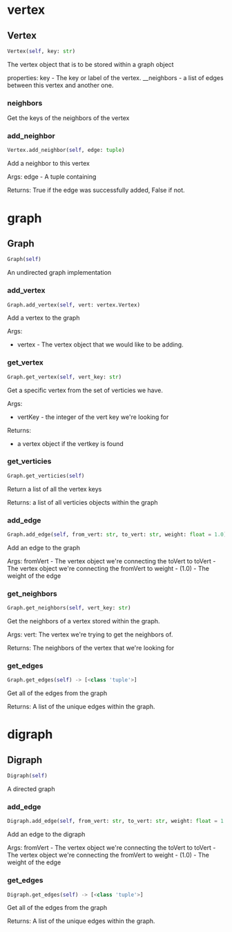 # vertex

## Vertex
```python
Vertex(self, key: str)
```

The vertex object that is to be stored within a graph object

properties:
    key - The key or label of the vertex.
    __neighbors - a list of edges between this vertex and another one.

### neighbors

Get the keys of the neighbors of the vertex

### add_neighbor
```python
Vertex.add_neighbor(self, edge: tuple)
```

Add a neighbor to this vertex

Args:
    edge - A tuple containing

Returns:
    True if the edge was successfully added, False if not.

# graph

## Graph
```python
Graph(self)
```

An undirected graph implementation

### add_vertex
```python
Graph.add_vertex(self, vert: vertex.Vertex)
```

Add a vertex to the graph

Args:
* vertex - The vertex object that we would like to be adding.

### get_vertex
```python
Graph.get_vertex(self, vert_key: str)
```

Get a specific vertex from the set of verticies we have.

Args:
* vertKey - the integer of the vert key we're looking for

Returns:
* a vertex object if the vertkey is found

### get_verticies
```python
Graph.get_verticies(self)
```

Return a list of all the vertex keys

Returns:
    a list of all verticies objects within the graph

### add_edge
```python
Graph.add_edge(self, from_vert: str, to_vert: str, weight: float = 1.0)
```

Add an edge to the graph

Args:
    fromVert - The vertex object we're connecting the toVert to
    toVert - The vertex object we're connecting the fromVert to
    weight - (1.0) - The weight of the edge

### get_neighbors
```python
Graph.get_neighbors(self, vert_key: str)
```

Get the neighbors of a vertex stored within the graph.

Args:
    vert: The vertex we're trying to get the neighbors of.

Returns:
    The neighbors of the vertex that we're looking for

### get_edges
```python
Graph.get_edges(self) -> [<class 'tuple'>]
```

Get all of the edges from the graph

Returns:
    A list of the unique edges within the graph.

# digraph

## Digraph
```python
Digraph(self)
```

A directed graph

### add_edge
```python
Digraph.add_edge(self, from_vert: str, to_vert: str, weight: float = 1.0)
```

Add an edge to the digraph

Args:
    fromVert - The vertex object we're connecting the toVert to
    toVert - The vertex object we're connecting the fromVert to
    weight - (1.0) - The weight of the edge

### get_edges
```python
Digraph.get_edges(self) -> [<class 'tuple'>]
```

Get all of the edges from the graph

Returns:
    A list of the unique edges within the graph.

